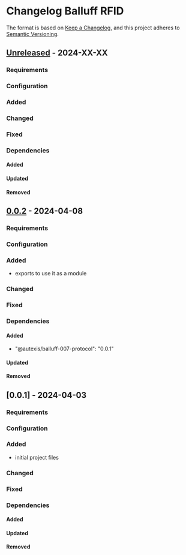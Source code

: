 # Changelog Balluff RFID
The format is based on [Keep a Changelog](https://keepachangelog.com/en/1.0.0/),
and this project adheres to [Semantic Versioning](https://semver.org/spec/v2.0.0.html).

## [Unreleased] - 2024-XX-XX
### Requirements
### Configuration
### Added
### Changed
### Fixed
### Dependencies
#### Added
#### Updated
#### Removed

## [0.0.2] - 2024-04-08
### Requirements
### Configuration
### Added
- exports to use it as a module
### Changed
### Fixed
### Dependencies
#### Added
- "@autexis/balluff-007-protocol": "0.0.1"
#### Updated
#### Removed

## [0.0.1] - 2024-04-03
### Requirements
### Configuration
### Added
- initial project files
### Changed
### Fixed
### Dependencies
#### Added
#### Updated
#### Removed

[Unreleased]: https://github.com/Autexis-IT/balluff-rfid/compare/0.0.2...development
[0.0.2]: https://github.com/Autexis-IT/balluff-rfid/compare/0.0.1...0.0.2
